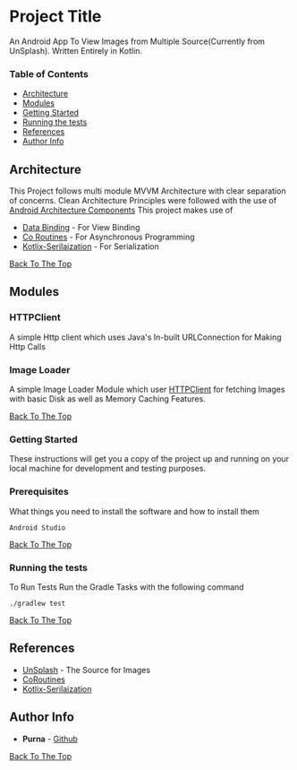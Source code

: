 # Project Title

An Android App To View Images from Multiple Source(Currently from UnSplash). Written Entirely in Kotlin.

### Table of Contents

- [Architecture](#architecture)
- [Modules](#modules)
- [Getting Started](#getting-started)
- [Running the tests](#running-the-tests)
- [References](#reference)
- [Author Info](#author-info)

## Architecture

This Project follows multi module MVVM Architecture with clear separation of concerns. Clean Architecture Principles were followed with the use of [Android Architecture Components](https://developer.android.com/topic/libraries/architecture)
This project makes use of

* [Data Binding](https://developer.android.com/topic/libraries/data-binding) - For View Binding
* [Co Routines](https://kotlinlang.org/docs/reference/coroutines-overview.html) - For Asynchronous Programming
* [Kotlix-Serilaization](https://github.com/Kotlin/kotlinx.serialization) - For Serialization

[Back To The Top](#read-me-template)

## Modules

### HTTPClient
A simple Http client which uses Java's In-built URLConnection for Making Http Calls

### Image Loader
A simple Image Loader Module which user [HTTPClient](#HTTPClient) for fetching Images with basic Disk as well as Memory Caching Features.

[Back To The Top](#read-me-template)

### Getting Started

These instructions will get you a copy of the project up and running on your local machine for development and testing purposes.

### Prerequisites

What things you need to install the software and how to install them

```
Android Studio
```

[Back To The Top](#read-me-template)

### Running the tests

To Run Tests Run the Gradle Tasks with the following command

```
./gradlew test
```
[Back To The Top](#read-me-template)

## References

* [UnSplash](https://unsplash.com/developers) - The Source for Images
* [CoRoutines](https://github.com/Kotlin/kotlinx.coroutines)
* [Kotlix-Serilaization](https://github.com/Kotlin/kotlinx.serialization)


## Author Info

* **Purna** - [Github](https://github.com/purnaPrasanth)

[Back To The Top](#read-me-template)
